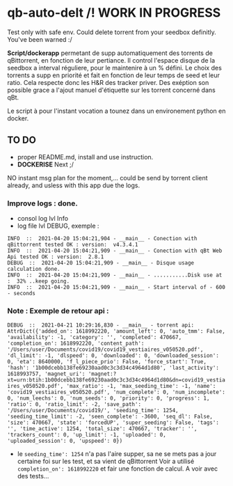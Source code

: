 # qb-auto-delt /!  WORK IN PROGRESS 
Test only with safe env.
Could delete torrent from your seedbox definitly.
You've been warned :/

**Script/dockerapp** permetant de supp automatiquement des torrents de qBittorrent, en fonction de leur pertiance.
Il control l'espace disque de la seedbox a interval réguliere, pour le maintenire à un % défini.
Le choix des torrents a supp en priorité et fait en fonction de leur temps de seed et leur ratio.
Cela respecte donc les H&R des tracker priver.
Des exéption son possible grace a l'ajout manuel d'étiquette sur les torrent concerné dans qBt.

Le script à pour l'instant vocation a tounez dans un environement python en docker.

## TO DO

- proper README.md, install and use instruction. 
- **DOCKERISE** Next ;/

NO instant msg plan for the moment,... could be send by torrent client already, and usless with this app due the logs.

### Improve logs : done. 
- consol log lvl Info
- log file lvl DEBUG, exemple : 

```
INFO  ::  2021-04-20 15:04:21,904 - __main__ - Conection with qBittorrent tested OK : version:  v4.3.4.1
INFO  ::  2021-04-20 15:04:21,909 - __main__ - Conection with qBt Web Api tested OK : version:  2.8.1
DEBUG  ::  2021-04-20 15:04:21,909 - __main__ - Disque usage calculation done.
INFO  ::  2021-04-20 15:04:21,909 - __main__ - ...........Disk use at :  32% ..keep going.
INFO  ::  2021-04-20 15:04:21,909 - __main__ - Start interval of - 600 - seconds
```
### Note : Exemple de retour api :

```DEBUG  ::  2021-04-21 10:29:16,830 - __main__ - torrent api: AttrDict({'added_on': 1618992220, 'amount_left': 0, 'auto_tmm': False, 'availability': -1, 'category': '', 'completed': 470667, 'completion_on': 1618992220, 'content_path': '/Users/user/Documents/covid19/covid19_vestiaires_v050520.pdf', 'dl_limit': -1, 'dlspeed': 0, 'downloaded': 0, 'downloaded_session': 0, 'eta': 8640000, 'f_l_piece_prio': False, 'force_start': True, 'hash': '1b00dcebb138fe69230aad0c3c3d34c4964d1d80', 'last_activity': 1618993757, 'magnet_uri': 'magnet:?xt=urn:btih:1b00dcebb138fe69230aad0c3c3d34c4964d1d80&dn=covid19_vestiaires_v050520.pdf', 'max_ratio': -1, 'max_seeding_time': -1, 'name': 'covid19_vestiaires_v050520.pdf', 'num_complete': 0, 'num_incomplete': 0, 'num_leechs': 0, 'num_seeds': 0, 'priority': 0, 'progress': 1, 'ratio': 0, 'ratio_limit': -2, 'save_path': '/Users/user/Documents/covid19/', 'seeding_time': 1254, 'seeding_time_limit': -2, 'seen_complete': -3600, 'seq_dl': False, 'size': 470667, 'state': 'forcedUP', 'super_seeding': False, 'tags': '', 'time_active': 1254, 'total_size': 470667, 'tracker': '', 'trackers_count': 0, 'up_limit': -1, 'uploaded': 0, 'uploaded_session': 0, 'upspeed': 0}) ```

- le `seeding_time': 1254` n'a pas l'aire supper, sa ne se mets pas a jour certaine foi sur les test, et sa vient de qBittorrent
Voir a utilisé `completion_on': 1618992220` et fair une fonction de calcul.
A voir avec des tests...